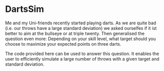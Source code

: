 # DartsSim

Me and my Uni-friends recently started playing darts. As we are quite bad (i.e. our throws have a large standard deviation) we asked ourselfes if it ist better to aim at the bullseye or at triple twenty. Then generalised the question even more: Depending on your skill level, what target should you choose to maximize your expected points on three darts.

The code provided here can be used to answer this question. It enables the user to efficiently simulate a large number of throws with a given target and standard deviation.
